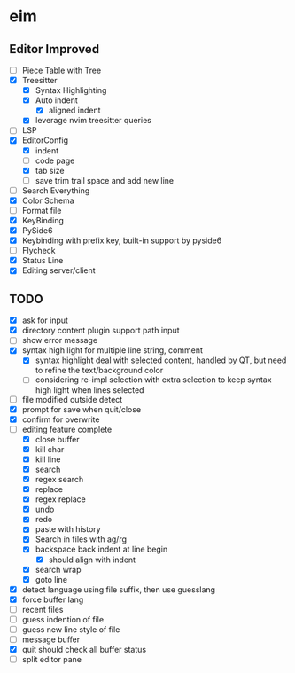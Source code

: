# eim
## Editor Improved

- [ ] Piece Table with Tree
- [X] Treesitter
  - [x] Syntax Highlighting
  - [X] Auto indent
    - [X] aligned indent
  - [X] leverage nvim treesitter queries
- [ ] LSP
- [X] EditorConfig
  - [X] indent
  - [ ] code page
  - [X] tab size
  - [ ] save trim trail space and add new line
- [ ] Search Everything
- [x] Color Schema
- [ ] Format file
- [x] KeyBinding
- [x] PySide6
- [x] Keybinding with prefix key, built-in support by pyside6
- [ ] Flycheck
- [X] Status Line
- [X] Editing server/client

## TODO
- [X] ask for input
- [X] directory content plugin support path input
- [ ] show error message
- [X] syntax high light for multiple line string, comment
  - [X] syntax highlight deal with selected content, handled by QT, but need to refine the text/background color
  - [ ] considering re-impl selection with extra selection to keep syntax high light when lines selected
- [ ] file modified outside detect
- [X] prompt for save when quit/close
- [X] confirm for overwrite
- [ ] editing feature complete
  - [X] close buffer
  - [X] kill char
  - [X] kill line
  - [X] search
  - [X] regex search
  - [X] replace
  - [X] regex replace
  - [X] undo
  - [X] redo
  - [X] paste with history
  - [X] Search in files with ag/rg
  - [X] backspace back indent at line begin
    - [X] should align with indent
  - [X] search wrap
  - [X] goto line
- [X] detect language using file suffix, then use guesslang
- [X] force buffer lang
- [ ] recent files
- [ ] guess indention of file
- [ ] guess new line style of file
- [ ] message buffer
- [X] quit should check all buffer status
- [ ] split editor pane
